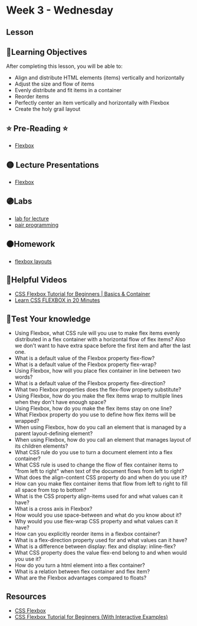 # Week 3 - Wednesday

## Lesson

## 📍Learning Objectives
After completing this lesson, you will be able to:

- Align and distribute HTML elements (items) vertically and horizontally
- Adjust the size and flow of items
- Evenly distribute and fit items in a container
- Reorder items
- Perfectly center an item vertically and horizontally with Flexbox
- Create the holy grail layout
 

## ⭐️ Pre-Reading ⭐️
- [Flexbox](https://digitalcrafts.instructure.com/courses/189/pages/reading-css-flexbox?module_item_id=23159)
<!-- - [Media Queries](https://learn.digitalcrafts.com/immersive/lessons/front-end-foundations/media-queries/) -->

<!-- ## 📍Agenda -->

## 🟡 Lecture Presentations
- [Flexbox](https://dc-houston.herokuapp.com/p2/HTMLCSS/FlexBox.html#1)
<!-- - [Style Guide](https://dc-houston.herokuapp.com/p2/HTMLCSS/StyleGuide.html#1) -->

## 🟣Labs 

- [lab for lecture](https://github.com/veros-labs/flexbox-labs-lecture)
- [pair programming](https://github.com/veros-labs/fe-flexbox-card-layout)

## 🟠Homework 
- [flexbox layouts](https://digitalcrafts.instructure.com/courses/212/assignments/7358?module_item_id=39247)

## 🔵Helpful Videos
- [CSS Flexbox Tutorial for Beginners | Basics & Container ](https://www.youtube.com/watch?v=siKKg8Y_tQY)
- [Learn CSS FLEXBOX in 20 Minutes](https://www.youtube.com/watch?v=qqDH0T6K5gY)

<!-- ## ✔️Todo Checklist
- [ ]

## 🔶Vocabulary -->

## 🔷Test Your knowledge
- Using Flexbox, what CSS rule will you use to make flex items evenly distributed in a flex container with a horizontal flow of flex items? Also we don't want to have extra space before the first item and after the last one.
- What is a default value of the Flexbox property flex-flow?
- What is a default value of the Flexbox property flex-wrap?
- Using Flexbox, how will you place flex container in line between two words?
- What is a default value of the Flexbox property flex-direction?
- What two Flexbox properties does the flex-flow property substitute?
- Using Flexbox, how do you make the flex items wrap to multiple lines when they don't have enough space?
- Using Flexbox, how do you make the flex items stay on one line?
- What Flexbox property do you use to define how flex items will be wrapped?
- When using Flexbox, how do you call an element that is managed by a parent layout-defining element?
- When using Flexbox, how do you call an element that manages layout of its children elements?
- What CSS rule do you use to turn a document element into a flex container?
- What CSS rule is used to change the flow of flex container items to "from left to right" when text of the document flows from left to right?
- What does the align-content CSS property do and when do you use it?
- How can you make flex container items that flow from left to right to fill all space from top to bottom?
- What is the CSS property align-items used for and what values can it have?
- What is a cross axis in Flexbox?
- How would you use space-between and what do you know about it?
- Why would you use flex-wrap CSS property and what values can it have?
- How can you explicitly reorder items in a flexbox container?
- What is a flex-direction property used for and what values can it have?
- What is a difference between display: flex and display: inline-flex?
- What CSS property does the value flex-end belong to and when would you use it?
- How do you turn a html element into a flex container?
- What is a relation between flex container and flex item?
- What are the Flexbox advantages compared to floats?

## Resources 
- [CSS Flexbox](https://www.w3schools.com/css/css3_flexbox.asp)
- [CSS Flexbox Tutorial for Beginners (With Interactive Examples)](https://www.codeinwp.com/blog/css-flexbox-tutorial/)




